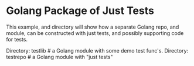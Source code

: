Golang Package of Just Tests
============================

This example, and directory will show how a separate Golang repo, and
module, can be constructed with just tests, and possibly supporting
code for tests.

Directory:  testlib   # a Golang module with some demo test func's.
Directory:  testrepo  # a Golang module with "just tests"
